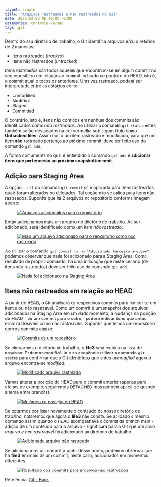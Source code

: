 ```yaml
---
layout: single
title: "Arquivos rastreados e não rastreados no Git"
date: 2021-03-03 06:40:00 -0300
categories: controle-versao
tags: git
---
```


Dentro do seu diretório de trabalho, o Git identifica arquivos e/ou diretórios de 2 maneiras:

- Itens rastreados (_tracked_)
- Itens não rastreados (_untracked_)

_Itens rastreados_ são todos aqueles que encontram-se em algum commit no seu repositório em relação ao commit indicado no ponteiro do HEAD, isto é, o commit atual e todos os anteriores. Uma vez rastreado, poderá ser interpretado entre os estágios como:

- Unmodified
- Modified
- Staged
- Committed

O contrário, isto é, itens não contidos em nenhum dos commits são identificados como _não rastreados_. Ao utilizar o comando `git status` estes também serão destacados na cor vermelha sob algum título como **Untracked files**. Assim como um item rastreado e modificado, para que um item **não** rastreado pertença ao próximo commit, deve ser feito uso do comando `git add`.

A forma comumente no qual é entendido o comando `git add` é **adicionar itens que pertencerão ao próximo snapshot/commit**.

## Adição para Staging Area

A opção `--all` do comando `git commit` só é aplicada para itens rastreados quais foram alterados ou deletados. Tal opção não se aplica para itens não rastreados. Suponha que há 2 arquivos no repositório conforme imagem abaixo:

<figure>
    <a href="{{ site.url }}{{ site.baseurl }}/assets/images/exemplo-rastreamento-1.JPG">
        <img src="{{ site.url }}{{ site.baseurl }}/assets/images/exemplo-rastreamento-1.JPG" alt="Arquivos adicionados para o repositório">
    </a>
</figure>

Então adicionamos mais um arquivo no diretório de trabalho. Ao ser adicionado, será identificado como um item _não rastreado_.

<figure>
    <a href="{{ site.url }}{{ site.baseurl }}/assets/images/exemplo-rastreamento-2.JPG">
        <img src="{{ site.url }}{{ site.baseurl }}/assets/images/exemplo-rastreamento-2.JPG" alt="Mais um arquivo adicionado para o repositório como não rastreado">
    </a>
</figure>

Ao utilizar o comando `git commit -a -m "Adicionado terceiro arquivo"` podemos observar que nada foi adicionado para a Staging Area. Como resultado do próprio comando, há uma indicação que neste cenário (de itens não rastreados) deve ser feito uso do comando `git add`.

<figure>
    <a href="{{ site.url }}{{ site.baseurl }}/assets/images/exemplo-rastreamento-3.JPG">
        <img src="{{ site.url }}{{ site.baseurl }}/assets/images/exemplo-rastreamento-3.JPG" alt="Nada foi adicionado na Staging Area">
    </a>
</figure>

## Itens não rastreados em relação ao HEAD

A partir do HEAD, o Git analisará os respectivos commits para indicar se um item é ou não rastreável. Como um commit é um snapshot dos arquivos adicionados na Staging Area em um dado momento, a mudança na posição do HEAD - de um commit para o outro - poderá indicar itens que antes eram rastreáveis como não rastreáveis. Suponha que temos um repositório com os commits abaixo:

<figure>
    <a href="{{ site.url }}{{ site.baseurl }}/assets/images/commits-repositorio-exemplo.JPG">
        <img src="{{ site.url }}{{ site.baseurl }}/assets/images/commits-repositorio-exemplo.JPG" alt="Commits de um repositório">
    </a>
</figure>

Se checarmos o diretório de trabalho, o **file3** será exibido na lista de arquivos. Podemos modificá-lo e na sequência utilizar o comando `git status` para confirmar que o Git identificou que antes _unmodified_ agora o arquivo encontra-se _modified_.

<figure>
    <a href="{{ site.url }}{{ site.baseurl }}/assets/images/arquivo-modificado-repositorio.JPG">
        <img src="{{ site.url }}{{ site.baseurl }}/assets/images/arquivo-modificado-repositorio.JPG" alt="Modificado arquivo rastreado">
    </a>
</figure>

Vamos alterar a posição do HEAD para o commit anterior (apenas para efeitos de exemplo, seguiremos DETACHED mas também aplicá-se quando alterna entre branchs):

<figure>
    <a href="{{ site.url }}{{ site.baseurl }}/assets/images/mudanca-posicao-HEAD.JPG">
        <img src="{{ site.url }}{{ site.baseurl }}/assets/images/mudanca-posicao-HEAD.JPG" alt="Mudança na posição do HEAD">
    </a>
</figure>

Se optarmos por listar novamente o conteúdo do nosso diretório de trabalho, notaremos que agora o **file3** não consta. Se aplicado o mesmo comando assim quando o HEAD acompanhava o commit da branch main - adição de um contéudo para o arquivo - significará para o Git que um _novo arquivo e não rastreável_ foi adicionado ao diretório de trabalho.

<figure>
    <a href="{{ site.url }}{{ site.baseurl }}/assets/images/adicionado-arquivo-nao-rastreado.JPG">
        <img src="{{ site.url }}{{ site.baseurl }}/assets/images/adicionado-arquivo-nao-rastreado.JPG" alt="Adicionado arquivo não rastreado">
    </a>
</figure>

Se adicionarmos um commit a partir desse ponto, podemos observar que há **file3** em mais de um commit, neste caso, adicionados em momentos diferentes.

<figure>
    <a href="{{ site.url }}{{ site.baseurl }}/assets/images/commit-mesmo-arquivo-para-outro-ramo.JPG">
        <img src="{{ site.url }}{{ site.baseurl }}/assets/images/commit-mesmo-arquivo-para-outro-ramo.JPG" alt="Resultado dos commits para arquivos não rastreados">
    </a>
</figure>

Referência: [Git - Book](https://git-scm.com/book/en/v2)